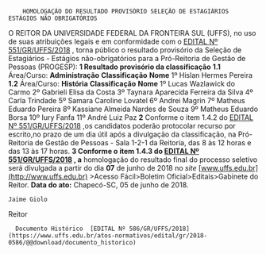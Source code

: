         HOMOLOGAÇÃO DO RESULTADO PROVISÓRIO SELEÇÃO DE ESTAGIÁRIOS ESTÁGIOS NÃO OBRIGATÓRIOS  

 O REITOR DA UNIVERSIDADE FEDERAL DA FRONTEIRA SUL (UFFS), no uso de suas atribuições legais e em conformidade com o [EDITAL Nº 551/GR/UFFS/2018](https://www.uffs.edu.br/atos-normativos/edital/gr/2018-0551)  , torna público o resultado provisório da Seleção de Estagiários - Estágios não-obrigatórios para a Pró-Reitoria de Gestão de Pessoas (PROGESP):  **1 Resultado provisório da classificação**  **1.1** Área/Curso: **Administração**      **Classificação**    **Nome**      1º   Hislan Hermes Pereira     **1.2** Área/Curso: **História**      **Classificação**    **Nome**      1º   Lucas Wazlawick do Carmo     2º   Gabrieli Elisa da Costa     3º   Taynara Aparecida Ferreira da Silva     4º   Carla Trindade     5º   Samara Caroline Lovatel     6º   Andrei Magrin     7º   Matheus Eduardo Pereira     8º   Kassiane Almeida Nardes de Souza     9º   Matheus Eduardo Borsa     10º   Iury Fanfa     11º   André Luiz Paz       **2** Conforme o item 1.4.2 do [EDITAL Nº 551/GR/UFFS/2018](https://www.uffs.edu.br/atos-normativos/edital/gr/2018-0551)  ,os candidatos poderão protocolar recurso por escrito,no prazo de um dia útil após a divulgação da classificação, na Pró-Reitoria de Gestão de Pessoas - Sala 1-2-1 da Reitoria, das 8 às 12 horas e das 13 às 17 horas.  **3 Conforme o item 1.4.3 do [EDITAL Nº 551/GR/UFFS/2018](https://www.uffs.edu.br/atos-normativos/edital/gr/2018-0551)  , a** homologação do resultado final do processo seletivo será divulgada a partir do dia **07** de junho de 2018 no *site*  [www.uffs.edu.br](http://www.uffs.edu.br)  >Acesso Fácil>Boletim Oficial>Editais>Gabinete do Reitor.      **Data do ato:** Chapecó-SC, 05 de junho de 2018.   
 

    Jaime Giolo   
 Reitor 

      Documento Histórico  [EDITAL Nº 586/GR/UFFS/2018](https://www.uffs.edu.br/atos-normativos/edital/gr/2018-0586/@@download/documento_historico)     
      